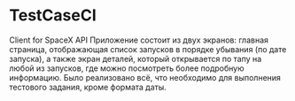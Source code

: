 # TestCaseCI
Client for SpaceX API
Приложение состоит из двух экранов: главная страница, отображающая список запусков в порядке убывания (по дате запуска), а также экран деталей, который открывается по тапу на любой из запусков, где можно посмотреть более подробную информацию.
Было реализовано всё, что необходимо для выполнения тестового задания, кроме формата даты.
